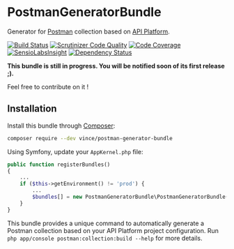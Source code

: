 # PostmanGeneratorBundle

Generator for [Postman](https://www.getpostman.com) collection based on [API Platform](https://api-platform.com/).

[![Build Status](https://secure.travis-ci.org/vincentchalamon/PostmanGeneratorBundle.png?branch=master)](http://travis-ci.org/vincentchalamon/PostmanGeneratorBundle)
[![Scrutinizer Code Quality](https://scrutinizer-ci.com/g/vincentchalamon/PostmanGeneratorBundle/badges/quality-score.png?b=master)](https://scrutinizer-ci.com/g/vincentchalamon/PostmanGeneratorBundle/?branch=master)
[![Code Coverage](https://scrutinizer-ci.com/g/vincentchalamon/PostmanGeneratorBundle/badges/coverage.png?b=master)](https://scrutinizer-ci.com/g/vincentchalamon/PostmanGeneratorBundle/?branch=master)
[![SensioLabsInsight](https://insight.sensiolabs.com/projects/281cec32-d5dc-4afe-9aee-8a704f1025f9/mini.png)](https://insight.sensiolabs.com/projects/281cec32-d5dc-4afe-9aee-8a704f1025f9)
[![Dependency Status](https://www.versioneye.com/user/projects/56d1d4b3157a69002ea956f7/badge.svg?style=flat)](https://www.versioneye.com/user/projects/56d1d4b3157a69002ea956f7)

**This bundle is still in progress. You will be notified soon of its first release ;).**

Feel free to contribute on it !

## Installation

Install this bundle through [Composer](https://getcomposer.org/):

```bash
composer require --dev vince/postman-generator-bundle
```

Using Symfony, update your `AppKernel.php` file:

```php
public function registerBundles()
{
    ...
    if ($this->getEnvironment() != 'prod') {
        ...
        $bundles[] = new PostmanGeneratorBundle\PostmanGeneratorBundle();
    }
}
```

This bundle provides a unique command to automatically generate a Postman collection based on your API Platform
project configuration. Run `php app/console postman:collection:build --help` for more details.

